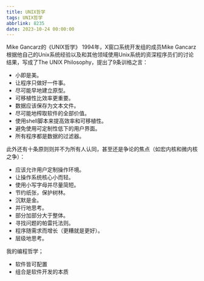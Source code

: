 ```yaml
---
title: UNIX哲学
tags: UNIX哲学
abbrlink: 8235
date: 2023-10-24 00:00:00
---
```


Mike Gancarz的《UNIX哲学》
1994年，X窗口系统开发组的成员Mike Gancarz根据他自己的Unix系统经验以及和其他领域使用Unix系统的资深程序员们的讨论结果，写成了The UNIX Philosophy，提出了9条训格之言：

- 小即是美。
- 让程序只做好一件事。
- 尽可能早地建立原型。
- 可移植性比效率更重要。
- 数据应该保存为文本文件。
- 尽可能地榨取软件的全部价值。
- 使用shell脚本来提高效率和可移植性。
- 避免使用可定制性低下的用户界面。
- 所有程序都是数据的过滤器。

此外还有十条原则则并不为所有人认同，甚至还是争论的焦点（如宏内核和微内核之争）：

- 应该允许用户定制操作环境。
- 让操作系统核心小而轻。
- 使用小写字母并尽量简短。
- 节约纸张，保护树林。
- 沉默是金。
- 并行地思考。
- 部分加部分大于整体。
- 寻找问题的帕雷托法则。
- 程序随需求而增长（更糟就是更好）。
- 层级地思考。


我的编程哲学；

- 软件皆可配置
- 组合是软件开发的本质
